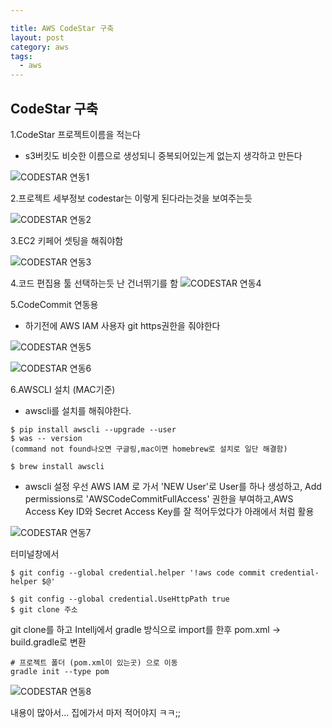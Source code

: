 ```yaml
---

title: AWS CodeStar 구축
layout: post 
category: aws 
tags: 
  - aws
---
```


CodeStar 구축
---------------------------------------------

1.CodeStar 프로젝트이름을 적는다

- s3버킷도 비슷한 이름으로 생성되니 중복되어있는게 없는지 생각하고 만든다


![CODESTAR 연동1](/assets/imgs/2018/04/10/awscodestar-setting/awscodestar-setting01.png)



2.프로젝트 세부정보 codestar는 이렇게 된다라는것을 보여주는듯


![CODESTAR 연동2](/assets/imgs/2018/04/10/awscodestar-setting/awscodestar-setting02.png)



3.EC2 키페어 셋팅을 해줘야함

![CODESTAR 연동3](/assets/imgs/2018/04/10/awscodestar-setting/awscodestar-setting03.png)




4.코드 편집용 툴 선택하는듯 난 건너뛰기를 함
![CODESTAR 연동4](/assets/imgs/2018/04/10/awscodestar-setting/awscodestar-setting04.png)




5.CodeCommit 연동용
- 하기전에 AWS IAM 사용자 git https권한을 줘야한다

![CODESTAR 연동5](/assets/imgs/2018/04/10/awscodestar-setting/awscodestar-setting05.png)


![CODESTAR 연동6](/assets/imgs/2018/04/10/awscodestar-setting/awscodestar-setting06.png)

6.AWSCLI 설치 (MAC기준)
- awscli를 설치를 해줘야한다.

```
$ pip install awscli --upgrade --user
$ was -- version 
(command not found나오면 구글링,mac이면 homebrew로 설치로 일단 해결함)

$ brew install awscli
```
- awscli 설정
우선 AWS IAM 로 가서 'NEW User'로 User를 하나 생성하고, Add permissions로 
'AWSCodeCommitFullAccess' 권한을 부여하고,AWS Access Key ID와 Secret Access Key를
잘 적어두었다가 아래에서 처럼 활용

![CODESTAR 연동7](/assets/imgs/2018/04/10/awscodestar-setting/awscodestar-setting07.png)

터미널창에서

```
$ git config --global credential.helper '!aws code commit credential-helper $@'

$ git config --global credential.UseHttpPath true
$ git clone 주소 

```

git clone를 하고 Intellj에서 gradle 방식으로 import를 한후 
pom.xml -> build.gradle로 변환 

```
# 프로젝트 폴더 (pom.xml이 있는곳) 으로 이동
gradle init --type pom
```

![CODESTAR 연동8](/assets/imgs/2018/04/10/awscodestar-setting/awscodestar-setting08.png)


내용이 많아서... 집에가서 마저 적어야지 ㅋㅋ;;
